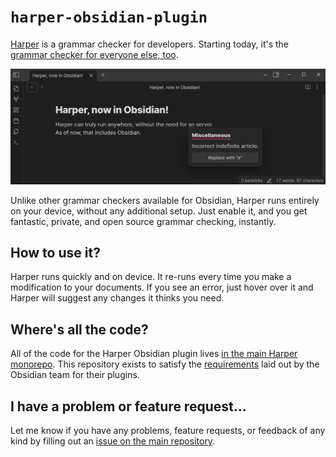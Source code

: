 # `harper-obsidian-plugin`

[Harper](https://github.com/elijah-potter/harper) is a grammar checker for developers.
Starting today, it's the [grammar checker for everyone else, too](https://writewithharper.com/obsidian/).

![Screenshot of the Harper Plugin at work](./screenshot.webp)

Unlike other grammar checkers available for Obsidian, Harper runs entirely on your device, without any additional setup. Just enable it, and you get fantastic, private, and open source grammar checking, instantly.

## How to use it?

Harper runs quickly and on device.
It re-runs every time you make a modification to your documents.
If you see an error, just hover over it and Harper will suggest any changes it thinks you need.

## Where's all the code?

All of the code for the Harper Obsidian plugin lives [in the main Harper monorepo](https://github.com/elijah-potter/harper/tree/master/packages/obsidian-plugin).
This repository exists to satisfy the [requirements](https://docs.obsidian.md/Plugins/Releasing/Submit+your+plugin) laid out by the Obsidian team for their plugins.

## I have a problem or feature request...

Let me know if you have any problems, feature requests, or feedback of any kind by filling out an [issue on the main repository](https://github.com/elijah-potter/harper/issues/new).

